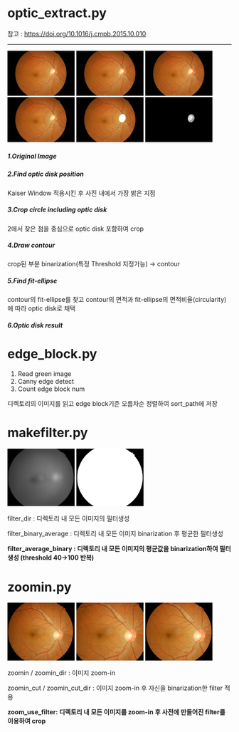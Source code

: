 optic_extract.py
==============
참고 : <https://doi.org/10.1016/j.cmpb.2015.10.010>
***
<img src="./OD_example/1.jpg" width="30%" height="10%"> <img src="./OD_example/2.jpg" width="30%" height="10%"> <img src="./OD_example/3.jpg" width="30%" height="10%">
<img src="./OD_example/4.jpg" width="30%" height="10%"> <img src="./OD_example/5.jpg" width="30%" height="10%"> <img src="./OD_example/6.jpg" width="30%" height="10%">
##### 1.Original Image
##### 2.Find optic disk position
Kaiser Window 적용시킨 후 사진 내에서 가장 밝은 지점
##### 3.Crop circle including optic disk
2에서 찾은 점을 중심으로 optic disk 포함하여 crop
##### 4.Draw contour
crop된 부분 binarization(특정 Threshold 지정가능) -> contour 
##### 5.Find fit-ellipse
contour의 fit-ellipse를 찾고 contour의 면적과 fit-ellipse의 면적비율(circularity)에 따라 optic disk로 채택
##### 6.Optic disk result

edge_block.py
=============
1. Read green image
2. Canny edge detect
3. Count edge block num

디렉토리의 이미지를 읽고 edge block기준 오름차순 정렬하여 sort_path에 저장

makefilter.py
=============
<img src="./filter_example/average.jpg" width="30%" height="10%"> <img src="./filter_example/filter.jpg" width="30%" height="10%">

filter_dir : 디렉토리 내 모든 이미지의 필터생성

filter_binary_average : 디렉토리 내 모든 이미지 binarization 후 평균한 필터생성

**filter_average_binary : 디렉토리 내 모든 이미지의 평균값을 binarization하여 필터생성 (threshold 40->100 반복)**

zoomin.py
=============
<img src="./zoom_example/origin.jpg" width="30%" height="10%"> <img src="./zoom_example/zoomin.jpg" width="30%" height="10%"> <img src="./zoom_example/zoomin_filter.jpg" width="30%" height="10%">

zoomin / zoomin_dir : 이미지 zoom-in

zoomin_cut / zoomin_cut_dir : 이미지 zoom-in 후 자신을 binarization한 filter 적용

**zoom_use_filter: 디렉토리 내 모든 이미지를 zoom-in 후 사전에 만들어진 filter를 이용하여 crop**
